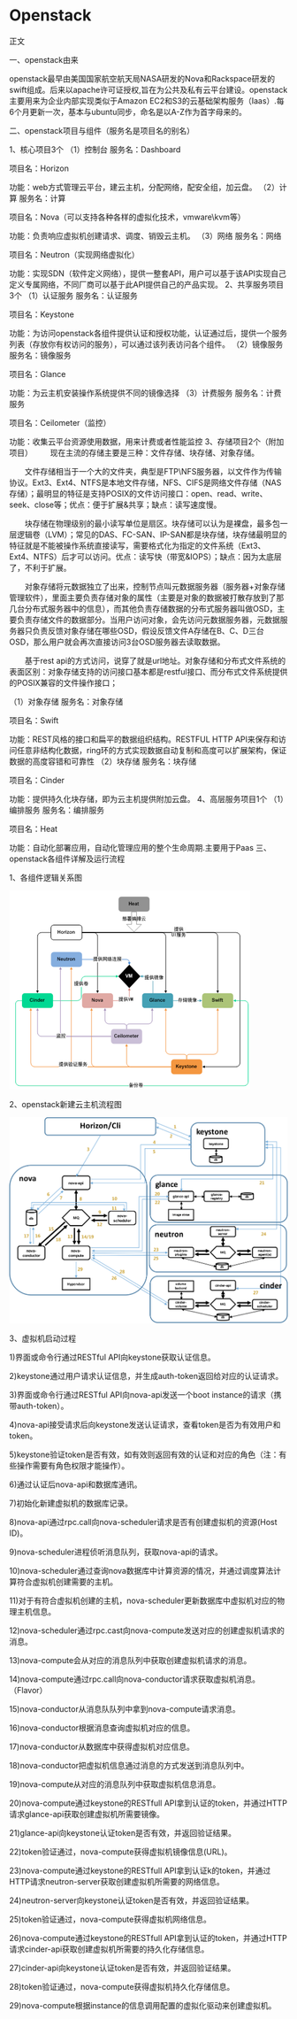 # Openstack
正文

一、openstack由来 　　

openstack最早由美国国家航空航天局NASA研发的Nova和Rackspace研发的swift组成。后来以apache许可证授权,旨在为公共及私有云平台建设。openstack主要用来为企业内部实现类似于Amazon EC2和S3的云基础架构服务（Iaas）.每6个月更新一次，基本与ubuntu同步，命名是以A-Z作为首字母来的。

二、openstack项目与组件（服务名是项目名的别名）

1、核心项目3个 （1）控制台 服务名：Dashboard

项目名：Horizon

功能：web方式管理云平台，建云主机，分配网络，配安全组，加云盘。
（2）计算 服务名：计算

项目名：Nova（可以支持各种各样的虚拟化技术，vmware\kvm等）

功能：负责响应虚拟机创建请求、调度、销毁云主机。
（3）网络 服务名：网络

项目名：Neutron（实现网络虚拟化）

功能：实现SDN（软件定义网络），提供一整套API，用户可以基于该API实现自己定义专属网络，不同厂商可以基于此API提供自己的产品实现。
2、共享服务项目3个 （1）认证服务 服务名：认证服务

项目名：Keystone

功能：为访问openstack各组件提供认证和授权功能，认证通过后，提供一个服务列表（存放你有权访问的服务），可以通过该列表访问各个组件。
（2）镜像服务 服务名：镜像服务

项目名：Glance

功能：为云主机安装操作系统提供不同的镜像选择
（3）计费服务 服务名：计费服务

项目名：Ceilometer（监控）

功能：收集云平台资源使用数据，用来计费或者性能监控
3、存储项目2个（附加项目） 　　现在主流的存储主要是三种：文件存储、块存储、对象存储。

　　文件存储相当于一个大的文件夹，典型是FTP\NFS服务器，以文件作为传输协议。Ext3、Ext4、NTFS是本地文件存储，NFS、CIFS是网络文件存储（NAS存储）；最明显的特征是支持POSIX的文件访问接口：open、read、write、seek、close等；优点：便于扩展&共享；缺点：读写速度慢。

　　块存储在物理级别的最小读写单位是扇区。块存储可以认为是裸盘，最多包一层逻辑卷（LVM）；常见的DAS、FC-SAN、IP-SAN都是块存储，块存储最明显的特征就是不能被操作系统直接读写，需要格式化为指定的文件系统（Ext3、Ext4、NTFS）后才可以访问。优点：读写快（带宽&IOPS）；缺点：因为太底层了，不利于扩展。

　　对象存储将元数据独立了出来，控制节点叫元数据服务器（服务器+对象存储管理软件），里面主要负责存储对象的属性（主要是对象的数据被打散存放到了那几台分布式服务器中的信息），而其他负责存储数据的分布式服务器叫做OSD，主要负责存储文件的数据部分。当用户访问对象，会先访问元数据服务器，元数据服务器只负责反馈对象存储在哪些OSD，假设反馈文件A存储在B、C、D三台OSD，那么用户就会再次直接访问3台OSD服务器去读取数据。

　　基于rest api的方式访问，说穿了就是url地址。对象存储和分布式文件系统的表面区别：对象存储支持的访问接口基本都是restful接口、而分布式文件系统提供的POSIX兼容的文件操作接口；

（1）对象存储 服务名：对象存储

项目名：Swift

功能：REST风格的接口和扁平的数据组织结构。RESTFUL HTTP API来保存和访问任意非结构化数据，ring环的方式实现数据自动复制和高度可以扩展架构，保证数据的高度容错和可靠性
（2）块存储 服务名：块存储

项目名：Cinder

功能：提供持久化块存储，即为云主机提供附加云盘。
4、高层服务项目1个 （1）编排服务 服务名：编排服务

项目名：Heat

功能：自动化部署应用，自动化管理应用的整个生命周期.主要用于Paas 
三、openstack各组件详解及运行流程

1、各组件逻辑关系图 　　

![imags](https://github.com/cuiziwenn/Openstack/blob/main/Openstck%E8%BF%90%E8%A1%8C%E6%B5%81%E7%A8%8B.png)

2、openstack新建云主机流程图

![imags](https://github.com/cuiziwenn/Openstack/blob/main/Openstack%E6%96%B0%E5%BB%BA%E4%B8%BB%E6%9C%BA%E6%B5%81%E7%A8%8B.png)

3、虚拟机启动过程 

1)界面或命令行通过RESTful API向keystone获取认证信息。


2)keystone通过用户请求认证信息，并生成auth-token返回给对应的认证请求。


3)界面或命令行通过RESTful API向nova-api发送一个boot instance的请求（携带auth-token）。


4)nova-api接受请求后向keystone发送认证请求，查看token是否为有效用户和token。


5)keystone验证token是否有效，如有效则返回有效的认证和对应的角色（注：有些操作需要有角色权限才能操作）。


6)通过认证后nova-api和数据库通讯。


7)初始化新建虚拟机的数据库记录。


8)nova-api通过rpc.call向nova-scheduler请求是否有创建虚拟机的资源(Host ID)。


9)nova-scheduler进程侦听消息队列，获取nova-api的请求。


10)nova-scheduler通过查询nova数据库中计算资源的情况，并通过调度算法计算符合虚拟机创建需要的主机。


11)对于有符合虚拟机创建的主机，nova-scheduler更新数据库中虚拟机对应的物理主机信息。


12)nova-scheduler通过rpc.cast向nova-compute发送对应的创建虚拟机请求的消息。


13)nova-compute会从对应的消息队列中获取创建虚拟机请求的消息。


14)nova-compute通过rpc.call向nova-conductor请求获取虚拟机消息。（Flavor）


15)nova-conductor从消息队队列中拿到nova-compute请求消息。


16)nova-conductor根据消息查询虚拟机对应的信息。


17)nova-conductor从数据库中获得虚拟机对应信息。


18)nova-conductor把虚拟机信息通过消息的方式发送到消息队列中。


19)nova-compute从对应的消息队列中获取虚拟机信息消息。


20)nova-compute通过keystone的RESTfull API拿到认证的token，并通过HTTP请求glance-api获取创建虚拟机所需要镜像。


21)glance-api向keystone认证token是否有效，并返回验证结果。


22)token验证通过，nova-compute获得虚拟机镜像信息(URL)。


23)nova-compute通过keystone的RESTfull API拿到认证k的token，并通过HTTP请求neutron-server获取创建虚拟机所需要的网络信息。


24)neutron-server向keystone认证token是否有效，并返回验证结果。


25)token验证通过，nova-compute获得虚拟机网络信息。


26)nova-compute通过keystone的RESTfull API拿到认证的token，并通过HTTP请求cinder-api获取创建虚拟机所需要的持久化存储信息。


27)cinder-api向keystone认证token是否有效，并返回验证结果。


28)token验证通过，nova-compute获得虚拟机持久化存储信息。


29)nova-compute根据instance的信息调用配置的虚拟化驱动来创建虚拟机。
